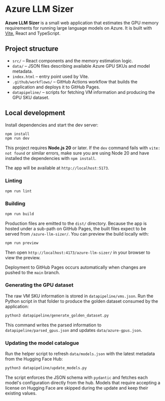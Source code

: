 # Azure LLM Sizer

**Azure LLM Sizer** is a small web application that estimates the GPU memory requirements for running large language models on Azure. It is built with [Vite](https://vitejs.dev/), React and TypeScript.

## Project structure

- `src/` – React components and the memory estimation logic.
- `data/` – JSON files describing available Azure GPU SKUs and model metadata.
- `index.html` – entry point used by Vite.
- `.github/workflows/` – GitHub Actions workflow that builds the application and deploys it to GitHub Pages.
- `datapipeline/` – scripts for fetching VM information and producing the GPU SKU dataset.

## Local development

Install dependencies and start the dev server:

```bash
npm install
npm run dev
```

This project requires **Node.js 20** or later. If the `dev` command fails with
`vite: not found` or similar errors, make sure you are using Node 20 and have
installed the dependencies with `npm install`.

The app will be available at `http://localhost:5173`.

### Linting

```bash
npm run lint
```

### Building

```bash
npm run build
```

Production files are emitted to the `dist/` directory. Because the app is hosted under a sub-path on GitHub Pages, the built files expect to be served from `/azure-llm-sizer/`.
You can preview the build locally with:

```bash
npm run preview
```

Then open `http://localhost:4173/azure-llm-sizer/` in your browser to view the preview.

Deployment to GitHub Pages occurs automatically when changes are pushed to the `main` branch.

### Generating the GPU dataset

The raw VM SKU information is stored in `datapipeline/vms.json`. Run the Python
script in that folder to produce the golden dataset consumed by the
application:

```bash
python3 datapipeline/generate_golden_dataset.py
```

This command writes the parsed information to `datapipeline/parsed_gpus.json`
and updates `data/azure-gpus.json`.

### Updating the model catalogue

Run the helper script to refresh `data/models.json` with the latest metadata from the Hugging Face Hub:

```bash
python3 datapipeline/update_models.py
```

The script enforces the JSON schema with `pydantic` and fetches each model's configuration directly from the hub. Models that require accepting a license on Hugging Face are skipped during the update and keep their existing values.
